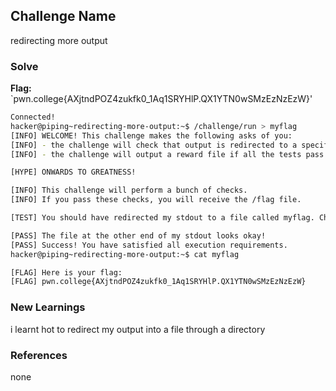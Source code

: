 ## Challenge Name
redirecting more output

### Solve
**Flag:** `pwn.college{AXjtndPOZ4zukfk0_1Aq1SRYHlP.QX1YTN0wSMzEzNzEzW}'

```bash
Connected!
hacker@piping~redirecting-more-output:~$ /challenge/run > myflag
[INFO] WELCOME! This challenge makes the following asks of you:
[INFO] - the challenge will check that output is redirected to a specific file path : myflag
[INFO] - the challenge will output a reward file if all the tests pass : /flag

[HYPE] ONWARDS TO GREATNESS!

[INFO] This challenge will perform a bunch of checks.
[INFO] If you pass these checks, you will receive the /flag file.

[TEST] You should have redirected my stdout to a file called myflag. Checking...

[PASS] The file at the other end of my stdout looks okay!
[PASS] Success! You have satisfied all execution requirements.
hacker@piping~redirecting-more-output:~$ cat myflag

[FLAG] Here is your flag:
[FLAG] pwn.college{AXjtndPOZ4zukfk0_1Aq1SRYHlP.QX1YTN0wSMzEzNzEzW}

```

### New Learnings
i learnt hot to redirect my output into a file through a directory
### References 
none 

